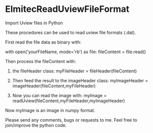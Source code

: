 # ElmitecReadUviewFileFormat
Import Uview files in Python

These procedures can be used to read uview file formats (.dat).

First read the file data as binary with:

with open('yourFileName, mode='rb') as file:
    fileContent = file.read()

Then process the fileContent with:

1) the fileHeader class:
myFileHeader = fileHeader(fileContent)

2) Then feed the result to the imageHeader class:
myImageHeader = imageHeader(fileContent,myFileHeader)

3) Now you can read the image with:
myImage = readUview(fileContent,myFileHeader,myImageHeader)

Now myImage is an image in numpy format.

Please send any comments, bugs or requests to me. Feel free to join/improve the python code.
